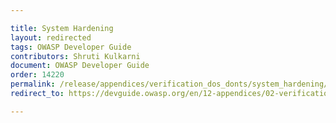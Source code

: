 ```yaml
---

title: System Hardening
layout: redirected
tags: OWASP Developer Guide
contributors: Shruti Kulkarni
document: OWASP Developer Guide
order: 14220
permalink: /release/appendices/verification_dos_donts/system_hardening/
redirect_to: https://devguide.owasp.org/en/12-appendices/02-verification-dos-donts/02-system-hardening/

---
```


